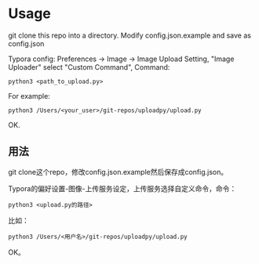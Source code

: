 # Usage

git clone this repo into a directory. Modify config.json.example and save as config.json

Typora config: Preferences -> Image -> Image Upload Setting, "Image Uploader" select "Custom Command", Command: 

```shell
python3 <path_to_upload.py>
```

For example:

```shell
python3 /Users/<your_user>/git-repos/uploadpy/upload.py
```

OK.

## 用法

git clone这个repo，修改config.json.example然后保存成config.json。

Typora的偏好设置-图像-上传服务设定，上传服务选择自定义命令，命令：

```shell
python3 <upload.py的路径>
```

比如：

```shell
python3 /Users/<用户名>/git-repos/uploadpy/upload.py
```

OK。